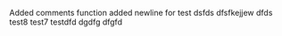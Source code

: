 Added comments function
added newline for test
dsfds
dfsfkejjew
dfds
test8
test7
testdfd
dgdfg
dfgfd


